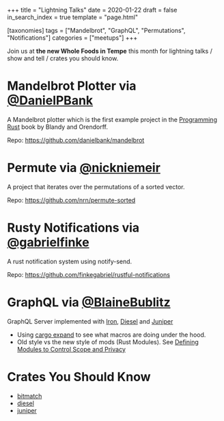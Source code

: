 +++
title = "Lightning Talks"
date = 2020-01-22
draft = false
in_search_index = true
template = "page.html"

[taxonomies] 
tags = ["Mandelbrot", "GraphQL", "Permutations", "Notifications"]
categories = ["meetups"] 
+++

Join us at **the new Whole Foods in Tempe** this month for lightning talks / show and tell / crates you should know.

<!-- more -->

# Mandelbrot Plotter via [@DanielPBank](https://github.com/danielbank)

A Mandelbrot plotter which is the first example project in the [Programming Rust](https://www.amazon.com/Programming-Rust-Fast-Systems-Development/dp/1491927283) book by Blandy and Orendorff.

Repo: https://github.com/danielbank/mandelbrot

# Permute via [@nickniemeir](https://github.com/nrn)

A project that iterates over the permutations of a sorted vector.

Repo: https://github.com/nrn/permute-sorted

# Rusty Notifications via [@gabrielfinke](https://github.com/finkegabriel)

A rust notification system using notify-send.

Repo: https://github.com/finkegabriel/rustful-notifications

# GraphQL via [@BlaineBublitz](https://github.com/phated)

GraphQL Server implemented with [Iron](https://github.com/iron/iron), [Diesel](https://github.com/diesel-rs/diesel) and [Juniper](https://github.com/graphql-rust/juniper)

-   Using [cargo expand](https://github.com/dtolnay/cargo-expand) to see what macros are doing under the hood.
-   Old style vs the new style of mods (Rust Modules). See [Defining Modules to Control Scope and Privacy](https://doc.rust-lang.org/book/ch07-02-defining-modules-to-control-scope-and-privacy.html)

# Crates You Should Know

-   [bitmatch](https://crates.io/search?q=bitmatch)
-   [diesel](https://crates.io/search?q=diesel)
-   [juniper](https://crates.io/search?q=juniper)
